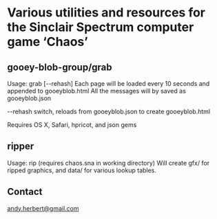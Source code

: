 Various utilities and resources for the Sinclair Spectrum computer game ‘Chaos’ 
===============================================================================

gooey-blob-group/grab
---------------------

Usage: grab [--rehash]
Each page will be loaded every 10 seconds and appended to gooeyblob.html
All the messages will by saved as gooeyblob.json

--rehash switch, reloads from gooeyblob.json to create gooeyblob.html 

Requires OS X, Safari, hpricot, and json gems

ripper
------

Usage: rip (requires chaos.sna in working directory)
Will create gfx/ for ripped graphics, and data/ for various lookup tables.

Contact
-------

andy.herbert@gmail.com